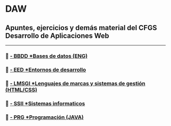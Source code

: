 # DAW
## Apuntes, ejercicios y demás material del CFGS Desarrollo de Aplicaciones Web
---------------------------------
### 📁 [- BBDD *Bases de datos (ENG) ](/01_DATABASES)
### 📁 [- EED *Entornos de desarrollo ](/02_E_DESARROLLO)
### 📁 [- LMSGI *Lenguajes de marcas y sistemas de gestión (HTML/CSS) ](/03_MARCAS)
### 📁 [- SSII *Sistemas informaticos](/04_SISTEMAS_INFORMATICOS)
### 📁 [- PRG *Programación (JAVA)](/05_PROGRAMACION)
